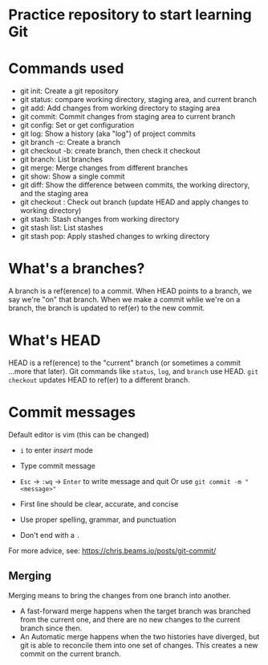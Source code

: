 # Practice repository to start learning Git

# Commands used

- git init: Create a git repository
- git status: compare working directory, staging area, and current branch
- git add: Add changes from working directory to staging area
- git commit: Commit changes from staging area to current branch
- git config: Set or get configuration
- git log: Show a history (aka "log") of project commits
- git branch -c: Create a branch
- git checkout -b: create branch, then check it checkout
- git branch: List branches
- git merge: Merge changes from different branches
- git show: Show a single commit
- git diff: Show the difference between commits, the working directory, and the staging area
- git checkout : Check out branch (update HEAD and apply changes to working directory)
- git stash: Stash changes from working directory
- git stash list: List stashes
- git stash pop: Apply stashed changes to wrking directory

# What's a branches?
A branch is a ref(erence) to a commit. When HEAD points to a branch, we say we're "on" that branch. When we make a commit whlie we're on a branch, the branch is updated to ref(er) to the new commit.

# What's HEAD

HEAD is a ref(erence) to the "current" branch (or sometimes a commit ...more that later). Git commands like `status`, `log`, and `branch` use HEAD. `git checkout` updates HEAD to ref(er) to a different branch.

# Commit messages

Default editor is vim (this can be changed)
- `i` to enter *insert* mode
- Type commit message
- `Esc` -> `:wq` -> `Enter` to write message and quit
Or use `git commit -m "<message>"`

- First line should be clear, accurate, and concise
- Use proper spelling, grammar, and punctuation
- Don't end with a `.`

For more advice, see: https://chris.beams.io/posts/git-commit/

## Merging

Merging means to bring the changes from one branch into another.

- A fast-forward merge happens when the target branch was branched from the current one, and there are no new changes to the current branch since then.
- An Automatic merge happens when the two histories have diverged, but git is able to reconcile them into one set of changes. This creates a new commit on the current branch.
